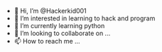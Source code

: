 - 👋 Hi, I’m @Hackerkid001
- 👀 I’m interested in learning to hack and program
- 🌱 I’m currently learning python
- 💞️ I’m looking to collaborate on ...
- 📫 How to reach me ...

<!---
Hackerkid001/Hackerkid001 is a ✨ special ✨ repository because its `README.md` (this file) appears on your GitHub profile.
You can click the Preview link to take a look at your changes.
--->
